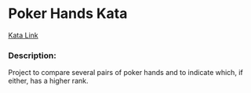 # Poker Hands Kata
[Kata Link](https://codingdojo.org/kata/PokerHands/)

### Description:
Project to compare several pairs of poker hands and to indicate which, if either, has a higher rank.